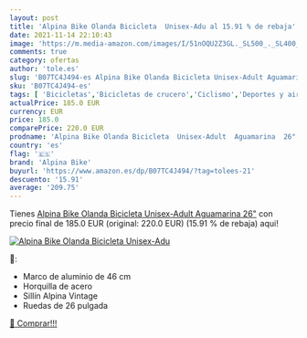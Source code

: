 ```yaml
---
layout: post
title: 'Alpina Bike Olanda Bicicleta  Unisex-Adu al 15.91 % de rebaja'
date: 2021-11-14 22:10:43
image: 'https://m.media-amazon.com/images/I/51nOQU2Z3GL._SL500_._SL400_.jpg'
comments: true
category: ofertas
author: 'tole.es'
slug: 'B07TC4J494-es Alpina Bike Olanda Bicicleta Unisex-Adult Aguamarina 26"'
sku: 'B07TC4J494-es'
tags: [ 'Bicicletas','Bicicletas de crucero','Ciclismo','Deportes y aire libre','Ropa y equipo para deportes','alpina bike','bicicleta', ]
actualPrice: 185.0 EUR
currency: EUR
price: 185.0
comparePrice: 220.0 EUR
prodname: 'Alpina Bike Olanda Bicicleta  Unisex-Adult  Aguamarina  26"'
country: 'es'
flag: '🇪🇸'
brand: 'Alpina Bike'
buyurl: 'https://www.amazon.es/dp/B07TC4J494/?tag=tolees-21'
descuento: '15.91'
average: '209.75'
---
```


Tienes [Alpina Bike Olanda Bicicleta  Unisex-Adult  Aguamarina  26"](https://www.amazon.es/dp/B07TC4J494/?tag=tolees-21) con precio final de  185.0 EUR (original: 220.0 EUR) (15.91 %  de rebaja) aqui!

[![Alpina Bike Olanda Bicicleta  Unisex-Adu](https://m.media-amazon.com/images/I/51nOQU2Z3GL._SL500_._SL400_.jpg)](https://www.amazon.es/dp/B07TC4J494/?tag=tolees-21)

🔎:

- Marco de aluminio de 46 cm
- Horquilla de acero
- Sillín Alpina Vintage
- Ruedas de 26 pulgada

[🛒 Comprar!!!](https://www.amazon.es/dp/B07TC4J494/?tag=tolees-21)

